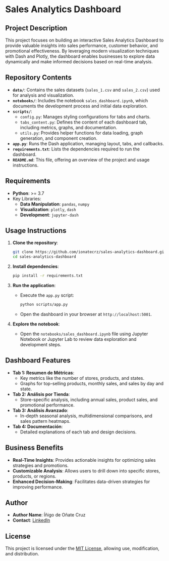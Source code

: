 # Sales Analytics Dashboard

## Project Description

This project focuses on building an interactive Sales Analytics Dashboard to provide valuable insights into sales performance, customer behavior, and promotional effectiveness. By leveraging modern visualization techniques with Dash and Plotly, the dashboard enables businesses to explore data dynamically and make informed decisions based on real-time analysis.

## Repository Contents

- **`data/`**: Contains the sales datasets (`sales_1.csv` and `sales_2.csv`) used for analysis and visualization.
- **`notebooks/`**: Includes the notebook `sales_dashboard.ipynb`, which documents the development process and initial data exploration.
- **`scripts/`**:
  - `config.py`: Manages styling configurations for tabs and charts.
  - `tabs_content.py`: Defines the content of each dashboard tab, including metrics, graphs, and documentation.
  - `utils.py`: Provides helper functions for data loading, graph generation, and component creation.
- **`app.py`**: Runs the Dash application, managing layout, tabs, and callbacks.
- **`requirements.txt`**: Lists the dependencies required to run the dashboard.
- **`README.md`**: This file, offering an overview of the project and usage instructions.

## Requirements

- **Python**: >= 3.7
- Key Libraries:
  - **Data Manipulation**: `pandas`, `numpy`
  - **Visualization**: `plotly`, `dash`
  - **Development**: `jupyter-dash`

## Usage Instructions

1. **Clone the repository**:
   ```bash
   git clone https://github.com/ionatecrz/sales-analytics-dashboard.git
   cd sales-analytics-dashboard
   ```
2. **Install dependencies**:
   ```bash
   pip install -r requirements.txt
   ```
3. **Run the application**:
   - Execute the `app.py` script:
     
     ```bash
     python scripts/app.py
     ```
   - Open the dashboard in your browser at `http://localhost:5001`.

4. **Explore the notebook**:
   - Open the `notebooks/sales_dashboard.ipynb` file using Jupyter Notebook or Jupyter Lab to review data exploration and development steps.

## Dashboard Features

- **Tab 1: Resumen de Métricas**:
  - Key metrics like the number of stores, products, and states.
  - Graphs for top-selling products, monthly sales, and sales by day and state.
- **Tab 2: Análisis por Tienda**:
  - Store-specific analysis, including annual sales, product sales, and promotional performance.
- **Tab 3: Análisis Avanzado**:
  - In-depth seasonal analysis, multidimensional comparisons, and sales pattern heatmaps.
- **Tab 4: Documentación**:
  - Detailed explanations of each tab and design decisions.

## Business Benefits

- **Real-Time Insights**: Provides actionable insights for optimizing sales strategies and promotions.
- **Customizable Analysis**: Allows users to drill down into specific stores, products, or regions.
- **Enhanced Decision-Making**: Facilitates data-driven strategies for improving performance.

## Author

- **Author Name**: Íñigo de Oñate Cruz
- **Contact**: [LinkedIn](https://www.linkedin.com/in/%C3%AD%C3%B1igo-de-o%C3%B1ate-cruz-855b55263/)

## License

This project is licensed under the [MIT License](LICENSE), allowing use, modification, and distribution.
